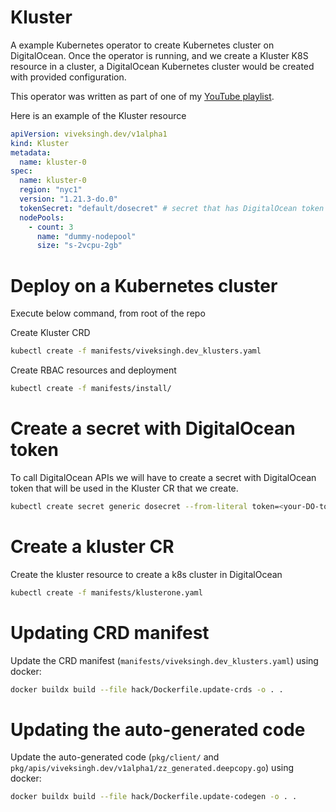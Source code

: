 
# Kluster

A example Kubernetes operator to create Kubernetes cluster on DigitalOcean.
Once the operator is running, and we create a Kluster K8S resource in a cluster, a DigitalOcean Kubernetes
cluster would be created with provided configuration.

This operator was written as part of one of my [YouTube playlist](https://www.youtube.com/watch?v=89PdRvRUcPU&list=PLh4KH3LtJvRTtFWz1WGlyDa7cKjj2Sns0).

Here is an example of the Kluster resource

```yaml
apiVersion: viveksingh.dev/v1alpha1
kind: Kluster
metadata:
  name: kluster-0
spec:
  name: kluster-0
  region: "nyc1"
  version: "1.21.3-do.0"
  tokenSecret: "default/dosecret" # secret that has DigitalOcean token
  nodePools:
    - count: 3
      name: "dummy-nodepool"
      size: "s-2vcpu-2gb"
```

# Deploy on a Kubernetes cluster

Execute below command, from root of the repo

Create Kluster CRD

```sh
kubectl create -f manifests/viveksingh.dev_klusters.yaml
```

Create RBAC resources and deployment

```sh
kubectl create -f manifests/install/
```

# Create a secret with DigitalOcean token

To call DigitalOcean APIs we will have to create a secret with DigitalOcean token that
will be used in the Kluster CR that we create.

```sh
kubectl create secret generic dosecret --from-literal token=<your-DO-token>
```

# Create a kluster CR

Create the kluster resource to create a k8s cluster in DigitalOcean

```sh
kubectl create -f manifests/klusterone.yaml
```

# Updating CRD manifest

Update the CRD manifest (`manifests/viveksingh.dev_klusters.yaml`) using docker:

```sh
docker buildx build --file hack/Dockerfile.update-crds -o . .
```

# Updating the auto-generated code

Update the auto-generated code (`pkg/client/` and `pkg/apis/viveksingh.dev/v1alpha1/zz_generated.deepcopy.go`) using docker:

```sh
docker buildx build --file hack/Dockerfile.update-codegen -o . .
```
